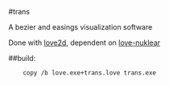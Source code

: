 #trans

A bezier and easings visualization software

Done with [love2d](https://github.com/love2d/love), dependent on [love-nuklear](https://github.com/keharriso/love-nuklear)

##build:

        copy /b love.exe+trans.love trans.exe
        
